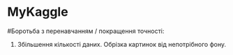 # MyKaggle

#Боротьба з перенавчанням / покращення точності:
1) Збільшення кількості даних. Обрізка картинок від непотрібного фону.
